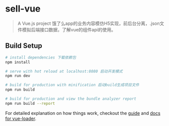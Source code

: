 # sell-vue

> A Vue.js project 饿了么app的业务内容模仿H5实现，前后台分离，.json文件模拟后端接口数据，了解vue的组件api的使用。

## Build Setup

``` bash
# install dependencies 下载依赖包
npm install

# serve with hot reload at localhost:8080 启动开发模式
npm run dev

# build for production with minification 启动build生成项目文件
npm run build

# build for production and view the bundle analyzer report
npm run build --report
```

For detailed explanation on how things work, checkout the [guide](http://vuejs-templates.github.io/webpack/) and [docs for vue-loader](http://vuejs.github.io/vue-loader).
